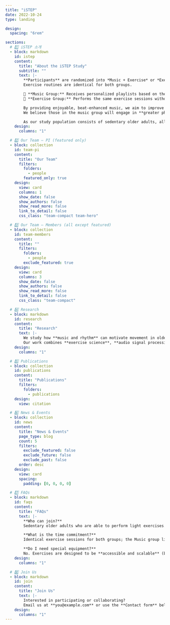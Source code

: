 ```yaml
---
title: "iSTEP"
date: 2022-10-24
type: landing

design:
  spacing: "6rem"

sections:
  # 1️⃣ iSTEP 소개
  - block: markdown
    id: istep
    content:
      title: "About the iSTEP Study"
      subtitle: ""
      text: |-
        **Participants** are randomized into *Music + Exercise* or *Exercise* group.  
        Exercise routines are identical for both groups.

        🎵 **Music Group:** Receives personalized playlists based on their own music interests.  
        💪 **Exercise Group:** Performs the same exercise sessions without music.

        By providing enjoyable, beat-enhanced music, we aim to improve participants’ relationship to exercise and motivation.  
        We believe those in the music group will engage in **greater physical activity** compared to those who do not.

        As our study population consists of sedentary older adults, all exercises are **accessible and scalable** (using a band, chair, wall, etc.).
    design:
      columns: "1"

  # 2️⃣ Our Team — PI (featured only)
  - block: collection
    id: team-pi
    content:
      title: "Our Team"
      filters:
        folders:
          - people
        featured_only: true
    design:
      view: card
      columns: 1
      show_date: false
      show_authors: false
      show_read_more: false
      link_to_detail: false
      css_class: "team-compact team-hero"

  # 3️⃣ Our Team — Members (all except featured)
  - block: collection
    id: team-members
    content:
      title: ""
      filters:
        folders:
          - people
        exclude_featured: true
    design:
      view: card
      columns: 3
      show_date: false
      show_authors: false
      show_read_more: false
      link_to_detail: false
      css_class: "team-compact"

  # 4️⃣ Research
  - block: markdown
    id: research
    content:
      title: "Research"
      text: |-
        We study how **music and rhythm** can motivate movement in older adults.  
        Our work combines **exercise science**, **audio signal processing**, and **field interventions**.
    design:
      columns: "1"

  # 5️⃣ Publications
  - block: collection
    id: publications
    content:
      title: "Publications"
      filters:
        folders:
          - publications
    design:
      view: citation

  # 6️⃣ News & Events
  - block: collection
    id: news
    content:
      title: "News & Events"
      page_type: blog
      count: 5
      filters:
        exclude_featured: false
        exclude_future: false
        exclude_past: false
      order: desc
    design:
      view: card
      spacing:
        padding: [0, 0, 0, 0]

  # 7️⃣ FAQs
  - block: markdown
    id: faqs
    content:
      title: "FAQs"
      text: |-
        **Who can join?**  
        Sedentary older adults who are able to perform light exercises.

        **What is the time commitment?**  
        Identical exercise sessions for both groups; the Music group listens to personalized playlists.

        **Do I need special equipment?**  
        No. Exercises are designed to be **accessible and scalable** (band, chair, wall, etc.).
    design:
      columns: "1"

  # 8️⃣ Join Us
  - block: markdown
    id: join
    content:
      title: "Join Us"
      text: |-
        Interested in participating or collaborating?  
        Email us at **you@example.com** or use the **Contact form** below.
    design:
      columns: "1"
---
```

